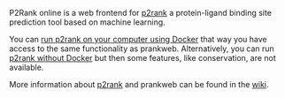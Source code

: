 P2Rank online is a web frontend for [p2rank] a protein-ligand binding site prediction tool based on machine learning.

You can [run p2rank on your computer using Docker](https://github.com/cusbg/p2rank-framework/wiki/P2Rank-Deploy-Docker) that way you have access to the same functionality as prankweb. Alternatively, you can run [p2rank without Docker](https://github.com/rdk/p2rank#setup) but then some features, like conservation, are not available.  

More information about [p2rank] and prankweb can be found in the [wiki](https://github.com/cusbg/p2rank-framework/wiki).

[p2rank]: <https://github.com/rdk/p2rank>

